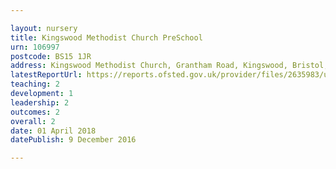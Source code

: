 ```yaml
---

layout: nursery
title: Kingswood Methodist Church PreSchool
urn: 106997
postcode: BS15 1JR
address: Kingswood Methodist Church, Grantham Road, Kingswood, Bristol, BS15 1JR
latestReportUrl: https://reports.ofsted.gov.uk/provider/files/2635983/urn/106997.pdf
teaching: 2
development: 1
leadership: 2
outcomes: 2
overall: 2
date: 01 April 2018 
datePublish: 9 December 2016

---
```

